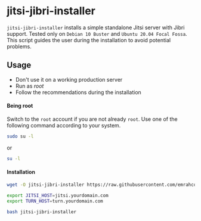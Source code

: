 # jitsi-jibri-installer

`jitsi-jibri-installer` installs a simple standalone Jitsi server with Jibri
support. Tested only on `Debian 10 Buster` and `Ubuntu 20.04 Focal Fossa`. This
script guides the user during the installation to avoid potential problems.

## Usage

- Don't use it on a working production server
- Run as _root_
- Follow the recommendations during the installation

#### Being root

Switch to the `root` account if you are not already `root`. Use one of the
following command according to your system.

```bash
sudo su -l
```

or

```bash
su -l
```

#### Installation

```bash
wget -O jitsi-jibri-installer https://raw.githubusercontent.com/emrahcom/emrah-tools/main/jitsi/installer/jibri/jitsi-jibri-installer

export JITSI_HOST=jitsi.yourdomain.com
export TURN_HOST=turn.yourdomain.com

bash jitsi-jibri-installer
```
